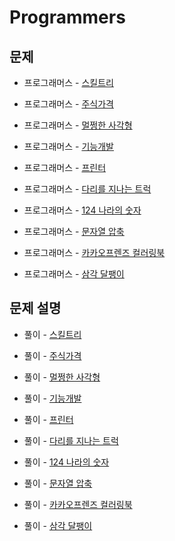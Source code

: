 # Programmers

## 문제

- 프로그래머스 - [스킬트리](https://programmers.co.kr/learn/courses/30/lessons/49993)

- 프로그래머스 - [주식가격](https://programmers.co.kr/learn/courses/30/lessons/42584)

- 프로그래머스 - [멀쩡한 사각형](https://programmers.co.kr/learn/courses/30/lessons/62048)

- 프로그래머스 - [기능개발](https://programmers.co.kr/learn/courses/30/lessons/42586)

- 프로그래머스 - [프린터](https://programmers.co.kr/learn/courses/30/lessons/42587)

- 프로그래머스 - [다리를 지나는 트럭](https://programmers.co.kr/learn/courses/30/lessons/42583)

- 프로그래머스 - [124 나라의 숫자](https://programmers.co.kr/learn/courses/30/lessons/12899)

- 프로그래머스 - [문자열 압축](https://programmers.co.kr/learn/courses/30/lessons/60057)

- 프로그래머스 - [카카오프렌즈 컬러링북](https://programmers.co.kr/learn/courses/30/lessons/1829)

- 프로그래머스 - [삼각 달팽이](https://programmers.co.kr/learn/courses/30/lessons/68645)

## 문제 설명

- 풀이 - [스킬트리](https://github.com/Meantint/Programmers/tree/master/Lv2/%EC%8A%A4%ED%82%AC%ED%8A%B8%EB%A6%AC)

- 풀이 - [주식가격](https://github.com/Meantint/Programmers/tree/master/Lv2/%EC%A3%BC%EC%8B%9D%EA%B0%80%EA%B2%A9)

- 풀이 - [멀쩡한 사각형](https://github.com/Meantint/Programmers/tree/master/Lv2/%EB%A9%80%EC%A9%A1%ED%95%9C%20%EC%82%AC%EA%B0%81%ED%98%95)

- 풀이 - [기능개발](https://github.com/Meantint/Programmers/tree/master/Lv2/%EA%B8%B0%EB%8A%A5%EA%B0%9C%EB%B0%9C)

- 풀이 - [프린터](https://github.com/Meantint/Programmers/tree/master/Lv2/%ED%94%84%EB%A6%B0%ED%84%B0)

- 풀이 - [다리를 지나는 트럭](https://github.com/Meantint/Programmers/tree/master/Lv2/%EB%8B%A4%EB%A6%AC%EB%A5%BC%20%EC%A7%80%EB%82%98%EB%8A%94%20%ED%8A%B8%EB%9F%AD)

- 풀이 - [124 나라의 숫자](https://github.com/Meantint/Programmers/tree/master/Lv2/124%20%EB%82%98%EB%9D%BC%EC%9D%98%20%EC%88%AB%EC%9E%90)

- 풀이 - [문자열 압축](https://github.com/Meantint/Programmers/tree/master/Lv2/%EB%AC%B8%EC%9E%90%EC%97%B4%20%EC%95%95%EC%B6%95)

- 풀이 - [카카오프렌즈 컬러링북](https://github.com/Meantint/Programmers/tree/master/Lv2/%EC%B9%B4%EC%B9%B4%EC%98%A4%ED%94%84%EB%A0%8C%EC%A6%88%20%EC%BB%AC%EB%9F%AC%EB%A7%81%EB%B6%81)

- 풀이 - [삼각 달팽이](https://github.com/Meantint/Programmers/tree/master/Lv2/%EC%82%BC%EA%B0%81%20%EB%8B%AC%ED%8C%BD%EC%9D%B4)
